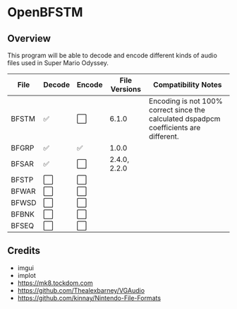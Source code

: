 # OpenBFSTM
## Overview
This program will be able to decode and encode
different kinds of audio files used in Super Mario Odyssey.

| File  | Decode | Encode | File Versions | Compatibility Notes                                                                    |
|-------|--------|--------|---------------|----------------------------------------------------------------------------------------|
| BFSTM | ✅      | ⬜      | 6.1.0         | Encoding is not 100% correct since the calculated dspadpcm coefficients are different. |
| BFGRP | ✅      | ✅      | 1.0.0         |                                                                                        |
| BFSAR | ✅      | ⬜      | 2.4.0, 2.2.0  |                                                                                        |
| BFSTP | ⬜      | ⬜      |               |                                                                                        |
| BFWAR | ⬜      | ⬜      |               |                                                                                        |
| BFWSD | ⬜      | ⬜      |               |                                                                                        |
| BFBNK | ⬜      | ⬜      |               |                                                                                        |
| BFSEQ | ⬜      | ⬜      |               |                                                                                        |

## Credits
- imgui
- implot
- https://mk8.tockdom.com
- https://github.com/Thealexbarney/VGAudio
- https://github.com/kinnay/Nintendo-File-Formats